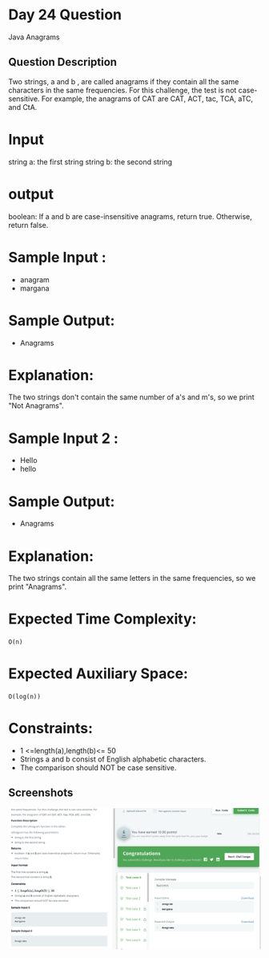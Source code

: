 
# Day 24 Question
Java Anagrams


## Question Description
Two strings, a  and b , are called anagrams if they contain all the same characters in the same frequencies. For this challenge, the test is not case-sensitive. For example, the anagrams of CAT are CAT, ACT, tac, TCA, aTC, and CtA.

# Input
string a: the first string
string b: the second string
# output
boolean: If a and b are case-insensitive anagrams, return true. Otherwise, return false.

# Sample Input :
- anagram
- margana
# Sample Output: 
- Anagrams

# Explanation:
The two strings don't contain the same number of a's and m's, so we print "Not Anagrams".

# Sample Input 2  :
- Hello
- hello
# Sample Output: 
- Anagrams

# Explanation:
The two strings contain all the same letters in the same frequencies, so we print "Anagrams".

# Expected Time Complexity: 
`O(n)`
# Expected Auxiliary Space: 
`O(log(n))`
# Constraints:

- 1 <=length(a),length(b)<= 50
- Strings a and b consist of English alphabetic characters.
- The comparison should NOT be case sensitive.



## Screenshots

![Solution Screenshot](/ProgramSS/Solution24.png)

